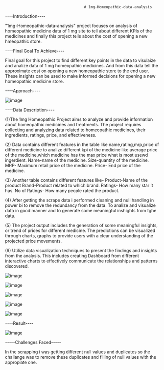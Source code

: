                                        # 1mg-Homeopathic-data-analysis

----Introduction---- 


"1mg-Homeopathic-data-analysis" project focuses on analysis of homeopathic medicine data of 1 mg site to tell about different KPIs of the medicines 
and finally this project tells about the cost of opening a new hmeopathic store.

----Final Goal To Achieve---- 


Final goal for this project to find different key points in the data to visulaize and analize data of 1 mg homeopathic medicines. And from this 
data tell the approximate cost on opening a new homeopathic store to the end user. These insights can be used to make informed decisions for opening a new homeopathic medicine store.

----Approach----

![image](https://github.com/vaibhav7073/1mg-Homeopathic-data-analysis/assets/131877087/e3cd505b-4ff2-4eb3-8704-f54a4d007c6c)


----Data Description---- 

(1)The 1mg Homeopathic Project aims to analyze and provide information about homeopathic medicines and treatments. 
The project requires collecting and analyzing data related to homeopathic medicines, their ingredients, ratings, price, and effectiveness. 


(2) Data contains different features in the table like name,rating,mrp,price of different medicine to analize different kpi of the medicine
like average price of the medicine,which medicine has the max price what is most usewd ingerdient.
Name-name of the medicine.
Size-quantity of the medicine.
MRP- Maximum retail price of the medicine.
Price- End price of the medicine.

(3) Another table contains different features like-
Product-Name of the product 
Brand-Product related to which brand.
Ratings- How many star it has.
No of Ratings- How many people rated the product.

(4) After getting the scrape data i performed cleaning and null handling in power bi to remove the redundancy from the data. 
To analize and visualize data in good manner and to generate some meaningful inshights from tghe data.

(5) The project output includes the generation of some meaningful insights, or trend of prices for different medicine.
The predictions can be visualized through charts, graphs to provide users with a clear understanding of the projected price movements.

(6) Utilize data visualization techniques to present the findings and insights from the analysis. 
This includes creating Dashboard from different interactive charts to effectively communicate the relationships and patterns discovered.

![image](https://github.com/vaibhav7073/1mg-Homeopathic-data-analysis/assets/131877087/4e9d1e9e-c510-4fa4-8fc2-6e2186f755a7)

![image](https://github.com/vaibhav7073/1mg-Homeopathic-data-analysis/assets/131877087/42f22bdf-4c11-412e-b58a-47cb7849f815)

![image](https://github.com/vaibhav7073/1mg-Homeopathic-data-analysis/assets/131877087/042718a8-ec17-4e8d-8f4e-4bbe27740199)

![image](https://github.com/vaibhav7073/1mg-Homeopathic-data-analysis/assets/131877087/8558e07b-2640-43c1-a88d-914af492ecb2)

![image](https://github.com/vaibhav7073/1mg-Homeopathic-data-analysis/assets/131877087/e8c583db-e5ea-42a6-a969-2b9568e58e1f)

----Result----

![image](https://github.com/vaibhav7073/1mg-Homeopathic-data-analysis/assets/131877087/afadde13-8638-458b-bb27-c3027f34afff)

-----Challenges Faced-----  


In the scrapping i was getting different null values and duplicates so the challange was to remove these duplicates and filling of null 
values with the appropiate one.










